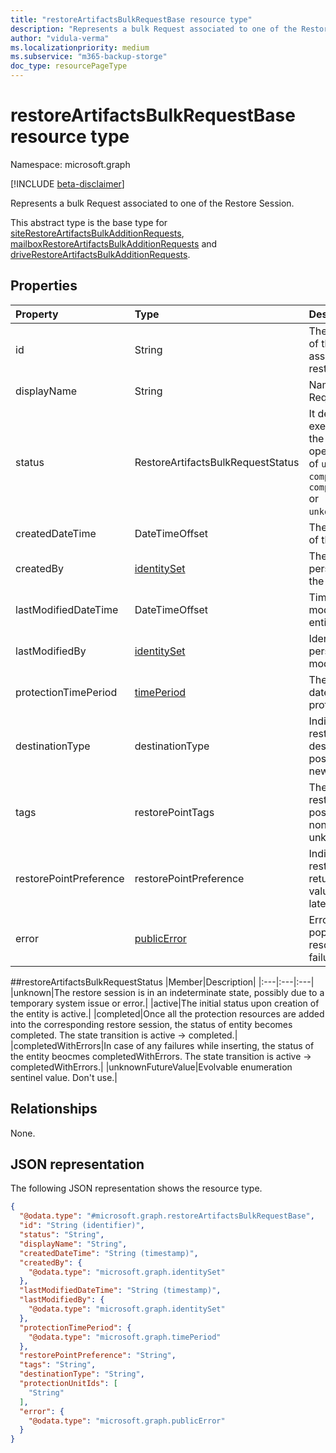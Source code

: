 ```yaml
---
title: "restoreArtifactsBulkRequestBase resource type"
description: "Represents a bulk Request associated to one of the Restore Session"
author: "vidula-verma"
ms.localizationpriority: medium
ms.subservice: "m365-backup-storge"
doc_type: resourcePageType
---
```


# restoreArtifactsBulkRequestBase resource type

Namespace: microsoft.graph

[!INCLUDE [beta-disclaimer](../../includes/beta-disclaimer.md)]

Represents a bulk Request associated to one of the Restore Session.

This abstract type is the base type for [siteRestoreArtifactsBulkAdditionRequests](../resources/siterestoreartifactsbulkadditionrequest.md), [mailboxRestoreArtifactsBulkAdditionRequests](../resources/mailboxrestoreartifactsbulkadditionrequest.md) and [driveRestoreArtifactsBulkAdditionRequests](../resources/driverestoreartifactsbulkadditionrequest.md).

## Properties
|Property|Type|Description|
|:---|:---|:---|
|id|String|The unique identifier of the bulk request associated to the restore session.|
|displayName|String|Name of the addition Request.|
|status|RestoreArtifactsBulkRequestStatus	|It determines the execution status of the long running operation being one of `unkown`, `active`, `completed`, `completedWithErrors` or `unkonwnFutureValue`.|
|createdDateTime|DateTimeOffset|The time of creation of the bulk request.|
|createdBy|[identitySet](../resources/identityset.md)|The identity of person who created the bulk request.|
|lastModifiedDateTime|DateTimeOffset|Timestamp of last modification of this entity.|
|lastModifiedBy|[identitySet](../resources/identityset.md)|Identity of the person who last modified this entity.|
|protectionTimePeriod|[timePeriod](../resources/timeperiod.md)|The start and end date time of the protection period|
|destinationType|destinationType|Indicates the restoration destination. The possible values are: new, inPlace.|
|tags|restorePointTags|	The type of the restore point. The possible values are none, fastRestore, unknownFutureValue|
|restorePointPreference|restorePointPreference|Indicates which restore point to return. The possible values are oldest, latest.|
|error|[publicError](../resources/publicerror.md)|Error details will be populated here for resource resolution failures|

##restoreArtifactsBulkRequestStatus
|Member|Description|
|:---|:---|:---|
|unknown|The restore session is in an indeterminate state, possibly due to a temporary system issue or error.|
|active|The initial status upon creation of the entity is active.|
|completed|Once all the protection resources are added into the corresponding restore session, the status of entity becomes completed. The state transition is active -> completed.|
|completedWithErrors|In case of any failures while inserting, the status of the entity beocmes completedWithErrors. The state transition is active -> completedWithErrors.|
|unknownFutureValue|Evolvable enumeration sentinel value. Don't use.|

## Relationships
None.

## JSON representation
The following JSON representation shows the resource type.
<!-- {
  "blockType": "resource",
  "keyProperty": "id",
  "@odata.type": "microsoft.graph.restoreArtifactsBulkRequestBase",
  "baseType": "microsoft.graph.entity",
  "openType": false
}
-->
``` json
{
  "@odata.type": "#microsoft.graph.restoreArtifactsBulkRequestBase",
  "id": "String (identifier)",
  "status": "String",
  "displayName": "String",
  "createdDateTime": "String (timestamp)",
  "createdBy": {
    "@odata.type": "microsoft.graph.identitySet"
  },
  "lastModifiedDateTime": "String (timestamp)",
  "lastModifiedBy": {
    "@odata.type": "microsoft.graph.identitySet"
  },
  "protectionTimePeriod": {
    "@odata.type": "microsoft.graph.timePeriod"
  },
  "restorePointPreference": "String",
  "tags": "String",
  "destinationType": "String",
  "protectionUnitIds": [
    "String"
  ],
  "error": {
    "@odata.type": "microsoft.graph.publicError"
  }
}
```


